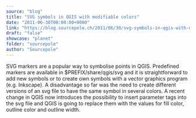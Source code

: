 ```yaml
---
source: "blog"
title: "SVG symbols in QGIS with modifiable colors"
date: "2011-06-30T00:00:00+0000"
link: "https://blog.sourcepole.ch/2011/06/30/svg-symbols-in-qgis-with-modifiable-colors/"
draft: "false"
showcase: "planet"
folder: "sourcepole"
author: "Sourcepole"
---
```


SVG markers are a popular way to symbolise points in QGIS. Predefined markers are available in $PREFIX/share/qgis/svg and it is straightforward to add new symbols or to create own symbols with a vector graphics program (e.g. Inkscape). A disadvantage so far was the need to create different versions of an svg file to have the same symbol in several colors. A recent change in QGIS now introduces the possibility to insert parameter tags into the svg file and QGIS is going to replace them with the values for fill color, outline color and outline width.
